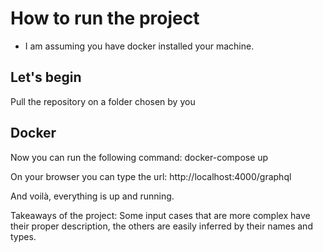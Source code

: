 # How to run the project

 - I am assuming you have docker installed your machine.

<!-- Create a folder called 'app' on the 'usr' folder on the root path of your Linux Distro or WSL. -->
<!-- So: the path to your folder should be something like this: -->
  <!-- - /usr/app -->

## Let's begin ##
Pull the repository on a folder chosen by you

<!-- Run "npm i" to install the required dependencies -->

<!-- ## Env File ##
After that, you have to create a file called ".env" on the root folder. I would let it provided by default for you on the github repository, but just for make sure you know I'm somewhat keen on security stuff I did it like that. -->

<!-- You can put the following data there, or change according to your preferences:
DATABASE=voltbras
DATABASE_HOST=localhost
DATABASE_PORT=3306
DATABASE_USERNAME=volt
DATABASE_PASSWORD=12345678* -->

## Docker
<!-- You need to have the node image, to get it, you can paste the following on your terminal:
docker pull node -->
Now you can run the following command:
docker-compose up

On your browser you can type the url:
http://localhost:4000/graphql

And voilà, everything is up and running.

Takeaways of the project:
Some input cases that are more complex have their proper description, the others are easily inferred by their names and types.
